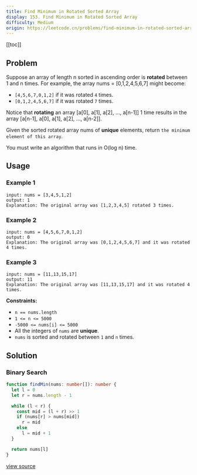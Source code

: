 ```yaml
---
title: Find Minimum in Rotated Sorted Array
display: 153. Find Minimum in Rotated Sorted Array
difficulty: Medium
origin: https://leetcode.cn/problems/find-minimum-in-rotated-sorted-array
---
```


[[toc]]

## Problem

Suppose an array of length n sorted in ascending order is **rotated** between 1 and n times. For example, the array nums = [0,1,2,4,5,6,7] might become:

- <code>[4,5,6,7,0,1,2]</code> if it was rotated <code>4</code> times.
- <code>[0,1,2,4,5,6,7]</code> if it was rotated <code>7</code> times.

Notice that **rotating** an array [a[0], a[1], a[2], ..., a[n-1]] 1 time results in the array [a[n-1], a[0], a[1], a[2], ..., a[n-2]].

Given the sorted rotated array nums of **unique** elements, return `the minimum element of this array`.

You must write an algorithm that runs in O(log n) time.

## Usage

### Example 1

```
input: nums = [3,4,5,1,2]
output: 1
Explanation: The original array was [1,2,3,4,5] rotated 3 times.
```

### Example 2

```
input: nums = [4,5,6,7,0,1,2]
output: 0
Explanation: The original array was [0,1,2,4,5,6,7] and it was rotated 4 times.
```

### Example 3

```
input: nums = [11,13,15,17]
output: 11
Explanation: The original array was [11,13,15,17] and it was rotated 4 times.
```

**Constraints:**

- <code>n == nums.length</code>
- <code>1 &lt;= n &lt;= 5000</code>
- <code>-5000 &lt;= nums[i] &lt;= 5000</code>
- All the integers of <code>nums</code> are **unique**.
- <code>nums</code> is sorted and rotated between <code>1</code> and <code>n</code> times.

## Solution

### Binary Search

```ts
function findMin(nums: number[]): number {
  let l = 0
  let r = nums.length - 1

  while (l < r) {
    const mid = (l + r) >> 1
    if (nums[r] > nums[mid])
      r = mid
    else
      l = mid + 1
  }

  return nums[l]
}
```

[view source](https://leetcode.cn/problems/find-minimum-in-rotated-sorted-array)
